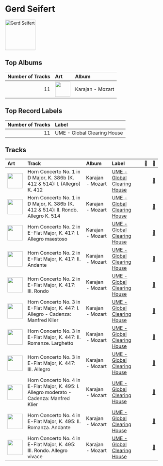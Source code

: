 
# Gerd Seifert


<img src="https://i.scdn.co/image/ab67616d0000b2731793174d9892a98c3fd2d09b" alt="Gerd Seifert" width="100" />

## Top Albums

|   Number of Tracks | Art                                                                                              | Album            |
|-------------------:|:-------------------------------------------------------------------------------------------------|:-----------------|
|                 11 | <img src="https://i.scdn.co/image/ab67616d0000b273b9cf4faacfd133cab7c867b8" alt="" width="50" /> | Karajan - Mozart |

## Top Record Labels

|   Number of Tracks | Label                       |
|-------------------:|:----------------------------|
|                 11 | UME - Global Clearing House |

## Tracks

| Art                                                                                              | Track                                                                                     | Album            | Label                                                                   | 💚   | 🔗                                                          |
|:-------------------------------------------------------------------------------------------------|:------------------------------------------------------------------------------------------|:-----------------|:------------------------------------------------------------------------|:----|:-----------------------------------------------------------|
| <img src="https://i.scdn.co/image/ab67616d0000b273b9cf4faacfd133cab7c867b8" alt="" width="50" /> | Horn Concerto No. 1 in D Major, K. 386b (K. 412 & 514): I. (Allegro) K. 412               | Karajan - Mozart | [UME - Global Clearing House](../labels/ume___global_clearing_house.md) |     | [🔗](https://open.spotify.com/track/5xZOR5ykKAvXmGT4Hp8Nl0) |
| <img src="https://i.scdn.co/image/ab67616d0000b273b9cf4faacfd133cab7c867b8" alt="" width="50" /> | Horn Concerto No. 1 in D Major, K. 386b (K. 412 & 514): II. Rondò. Allegro K. 514         | Karajan - Mozart | [UME - Global Clearing House](../labels/ume___global_clearing_house.md) |     | [🔗](https://open.spotify.com/track/4sHYPGjXXhFpJB1DMVc14A) |
| <img src="https://i.scdn.co/image/ab67616d0000b273b9cf4faacfd133cab7c867b8" alt="" width="50" /> | Horn Concerto No. 2 in E-Flat Major, K. 417: I. Allegro maestoso                          | Karajan - Mozart | [UME - Global Clearing House](../labels/ume___global_clearing_house.md) |     | [🔗](https://open.spotify.com/track/1fIXcRUbLxfkiBnasXeQ3V) |
| <img src="https://i.scdn.co/image/ab67616d0000b273b9cf4faacfd133cab7c867b8" alt="" width="50" /> | Horn Concerto No. 2 in E-Flat Major, K. 417: II. Andante                                  | Karajan - Mozart | [UME - Global Clearing House](../labels/ume___global_clearing_house.md) |     | [🔗](https://open.spotify.com/track/2juuEqRSZ6zIDPIExjAwFf) |
| <img src="https://i.scdn.co/image/ab67616d0000b273b9cf4faacfd133cab7c867b8" alt="" width="50" /> | Horn Concerto No. 2 in E-Flat Major, K. 417: III. Rondo                                   | Karajan - Mozart | [UME - Global Clearing House](../labels/ume___global_clearing_house.md) |     | [🔗](https://open.spotify.com/track/5mpOrd1Lrkq1qoblksJsyM) |
| <img src="https://i.scdn.co/image/ab67616d0000b273b9cf4faacfd133cab7c867b8" alt="" width="50" /> | Horn Concerto No. 3 in E-Flat Major, K. 447: I. Allegro - Cadenza: Manfred Klier          | Karajan - Mozart | [UME - Global Clearing House](../labels/ume___global_clearing_house.md) |     | [🔗](https://open.spotify.com/track/3udcO1HldTWgJkzP0ZGqbT) |
| <img src="https://i.scdn.co/image/ab67616d0000b273b9cf4faacfd133cab7c867b8" alt="" width="50" /> | Horn Concerto No. 3 in E-Flat Major, K. 447: II. Romanze. Larghetto                       | Karajan - Mozart | [UME - Global Clearing House](../labels/ume___global_clearing_house.md) |     | [🔗](https://open.spotify.com/track/2QgJYJgBuKQ67CEVhSsCZS) |
| <img src="https://i.scdn.co/image/ab67616d0000b273b9cf4faacfd133cab7c867b8" alt="" width="50" /> | Horn Concerto No. 3 in E-Flat Major, K. 447: III. Allegro                                 | Karajan - Mozart | [UME - Global Clearing House](../labels/ume___global_clearing_house.md) |     | [🔗](https://open.spotify.com/track/1UPNWzHNtv70waHBGDTQxq) |
| <img src="https://i.scdn.co/image/ab67616d0000b273b9cf4faacfd133cab7c867b8" alt="" width="50" /> | Horn Concerto No. 4 in E-Flat Major, K. 495: I. Allegro moderato - Cadenza: Manfred Klier | Karajan - Mozart | [UME - Global Clearing House](../labels/ume___global_clearing_house.md) |     | [🔗](https://open.spotify.com/track/5RvVOTsQL4tN565EHvZtOn) |
| <img src="https://i.scdn.co/image/ab67616d0000b273b9cf4faacfd133cab7c867b8" alt="" width="50" /> | Horn Concerto No. 4 in E-Flat Major, K. 495: II. Romanza. Andante                         | Karajan - Mozart | [UME - Global Clearing House](../labels/ume___global_clearing_house.md) |     | [🔗](https://open.spotify.com/track/3Widrk9yGTZaiZHlSso73E) |
| <img src="https://i.scdn.co/image/ab67616d0000b273b9cf4faacfd133cab7c867b8" alt="" width="50" /> | Horn Concerto No. 4 in E-Flat Major, K. 495: III. Rondo. Allegro vivace                   | Karajan - Mozart | [UME - Global Clearing House](../labels/ume___global_clearing_house.md) |     | [🔗](https://open.spotify.com/track/3sA419KNekhxxQeoz2r5n3) |